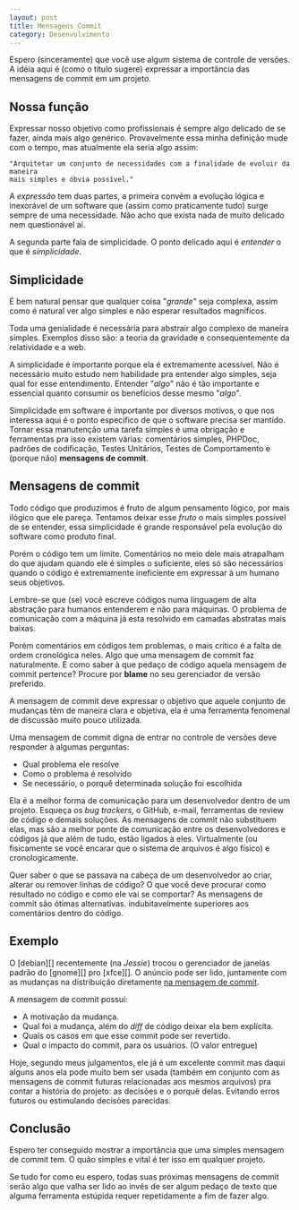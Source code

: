 ```yaml
---
layout: post
title: Mensagens Commit
category: Desenvolvimento
---
```


Espero (sinceramente) que você use algum sistema de controle de versões. A idéia aqui
é (como o título sugere) expressar a importância das mensagens de commit em um
projeto.

Nossa função
------------

Expressar nosso objetivo como profissionais é sempre algo delicado de se fazer,
ainda mais algo genérico. Provavelmente essa minha definição mude com o tempo, 
mas atualmente ela seria algo assim:

    "Arquitetar um conjunto de necessidades com a finalidade de evoluir da maneira
    mais simples e óbvia possível."

A *expressão* tem duas partes, a primeira convém a evolução lógica e inexorável
de um software que (assim como praticamente tudo) surge sempre de uma necessidade.
Não acho que exista nada de muito delicado nem questionável aí.

A segunda parte fala de simplicidade. O ponto delicado aqui é *entender* o que é
*simplicidade*.

Simplicidade
------------

É bem natural pensar que qualquer coisa "*grande*" seja complexa, assim como é
natural ver algo simples e não esperar resultados magníficos.

Toda uma genialidade é necessária para abstrair algo complexo de maneira simples.
Exemplos disso são: a teoria da gravidade e consequentemente da relatividade e a
web.

A simplicidade é importante porque ela é extremamente acessível. Não é necessário
muito estudo nem habilidade pra entender algo simples, seja qual for esse entendimento.
Entender "*algo*" não é tão importante e essencial quanto consumir os benefícios
desse mesmo "*algo*".

Simplicidade em software é importante por diversos motivos, o que nos interessa
aqui é o ponto específico de que o software precisa ser mantido. Tornar essa 
manutenção uma tarefa simples é uma obrigação e ferramentas pra isso existem várias:
comentários simples, PHPDoc, padrões de codificação, Testes Unitários, 
Testes de Comportamento e (porque não) **mensagens de commit**.

Mensagens de commit
-------------------

Todo código que produzimos é fruto de algum pensamento lógico, por mais ilógico
que ele pareça. Tentamos deixar esse *fruto* o mais simples possível de se entender,
essa simplicidade é grande responsável pela evolução do software como produto final.

Porém o código tem um limite. Comentários no meio dele mais atrapalham do que ajudam
quando ele é simples o suficiente, eles só são necessários quando o código é
extremamente ineficiente em expressar à um humano seus objetivos.

Lembre-se que (se) você escreve códigos numa linguagem de alta abstração para 
humanos entenderem e não para máquinas. O problema de comunicação com a máquina
já esta resolvido em camadas abstratas mais baixas.

Porém comentários em códigos tem problemas, o mais crítico é a falta de ordem
cronológica neles. Algo que uma mensagem de commit faz naturalmente. E como saber
à que pedaço de código aquela mensagem de commit pertence? Procure por **blame**
no seu gerenciador de versão preferido.

A mensagem de commit deve expressar o objetivo que aquele conjunto de mudanças
têm de maneira clara e objetiva, ela é uma ferramenta fenomenal de discussão
muito pouco utilizada.

Uma mensagem de commit digna de entrar no controle de versões deve responder à
algumas perguntas:

* Qual problema ele resolve
* Como o problema é resolvido
* Se necessário, o porquê determinada solução foi escolhida

Ela é a melhor forma de comunicação para um desenvolvedor dentro de um projeto.
Esqueça os *bug trackers*, o GitHub, e-mail, ferramentas de review de código e
demais soluções. As mensagens de commit não substituem elas, mas são a melhor
ponte de comunicação entre os desenvolvedores e códigos já que além de tudo, estão
ligados à eles. Virtualmente (ou fisicamente se você encarar que o sistema de arquivos
é algo físico) e cronologicamente.

Quer saber o que se passava na cabeça de um desenvolvedor ao criar, alterar ou
remover linhas de código? O que você deve procurar como resultado no código e
como ele vai se comportar? As mensagens de commit são ótimas alternativas.
indubitavelmente superiores aos comentários dentro do código.

Exemplo
-------

O [debian][] recentemente (na *Jessie*) trocou o gerenciador de janelas padrão do
[gnome][] pro [xfce][]. O anúncio pode ser lido, juntamente com as mudanças na
distribuição diretamente [na mensagem de commit][commit].

A mensagem de commit possui:

- A motivação da mudança.
- Qual foi a mudança, além do *diff* de código deixar ela bem explícita.
- Quais os casos em que esse commit pode ser revertido.
- Qual o impacto do commit, para os usuários. (O valor entregue)

Hoje, segundo meus julgamentos, ele já é um excelente commit mas daqui alguns 
anos ela pode muito bem ser usada (também em conjunto com as mensagens de commit
futuras relacionadas aos mesmos arquivos) pra contar a história do projeto: as decisões e 
o porquê delas. Evitando erros futuros ou estimulando decisões parecidas.

Conclusão
---------

Espero ter conseguido mostrar a importância que uma simples mensagem de commit
tem. O quão simples e vital é ter isso em qualquer projeto.

Se tudo for como eu espero, todas suas próximas mensagens de commit serão algo
que valha ser lido ao invés de ser algum pedaço de texto que alguma ferramenta
estúpida requer repetidamente a fim de fazer algo.

[commit]: https://salsa.debian.org/installer-team/tasksel/-/commit/dfca406eb694e0ac00ea04b12fc912237e01c9b5
[respect]: https://github.com/Respect "GitHub: Componentes do Respect"
[foundation]: https://github.com/Respect/Foundation "GitHub: Repositório do Respect/Foundation"
[nick]: https://github.com/nickl- "GitHub: Repositórios do Nickl-"
[github-foundation]: https://github.com/Respect/Foundation/pull/27/commits "GitHub: Pull request do Nickl- para o Respect/Foudation"
